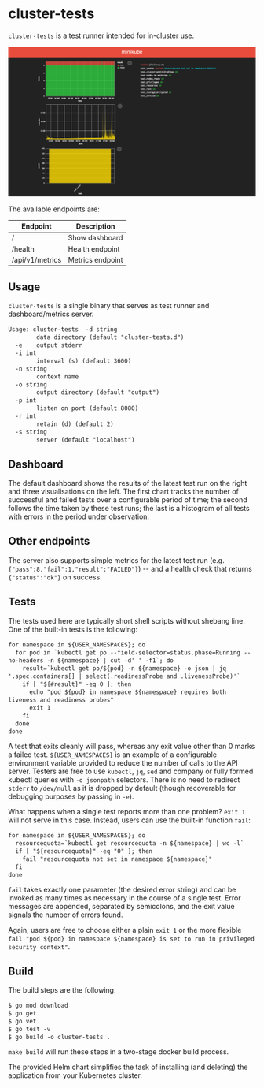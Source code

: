 cluster-tests
=============

`cluster-tests` is a test runner intended for in-cluster use.

<img src="images/cluster-tests-screenshot.png" alt="dashboard screenshot"/>

The available endpoints are:

| Endpoint        | Description      |
| --------------- | ---------------- |
| /               | Show dashboard   |
| /health         | Health endpoint  |
| /api/v1/metrics | Metrics endpoint |

Usage
-----
`cluster-tests` is a single binary that serves as test runner and dashboard/metrics server.

```
Usage: cluster-tests  -d string
        data directory (default "cluster-tests.d")
  -e    output stderr
  -i int
        interval (s) (default 3600)
  -n string
        context name
  -o string
        output directory (default "output")
  -p int
        listen on port (default 8080)
  -r int
        retain (d) (default 2)
  -s string
        server (default "localhost")
```

Dashboard
---------

The default dashboard shows the results of the latest test run on the right and three visualisations on the left. The first chart tracks the number of successful and failed tests over a configurable period of time; the second follows the time taken by these test runs; the last is a histogram of all tests with errors in the period under observation.

Other endpoints
---------------

The server also supports simple metrics for the latest test run (e.g. `{"pass":8,"fail":1,"result":"FAILED"}`) -- and a health check that returns `{"status":"ok"}` on success.

Tests
-----
The tests used here are typically short shell scripts without shebang line. One of the built-in tests is the following:

```shell
for namespace in ${USER_NAMESPACES}; do
  for pod in `kubectl get po --field-selector=status.phase=Running --no-headers -n ${namespace} | cut -d' ' -f1`; do
    result=`kubectl get po/${pod} -n ${namespace} -o json | jq '.spec.containers[] | select(.readinessProbe and .livenessProbe)'`
    if [ "${#result}" -eq 0 ]; then
      echo "pod ${pod} in namespace ${namespace} requires both liveness and readiness probes"
      exit 1
    fi
  done
done
```

A test that exits cleanly will pass, whereas any exit value other than 0 marks a failed test. `${USER_NAMESPACES}` is an example of a configurable environment variable provided to reduce the number of calls to the API server. Testers are free to use `kubectl`, `jq`, `sed` and company or fully formed kubectl queries with `-o jsonpath` selectors. There is no need to redirect `stderr` to `/dev/null` as it is dropped by default (though recoverable for debugging purposes by passing in `-e`).

What happens when a single test reports more than one problem? `exit 1` will not serve in this case. Instead, users can use the built-in function `fail`:

```shell
for namespace in ${USER_NAMESPACES}; do
  resourcequota=`kubectl get resourcequota -n ${namespace} | wc -l`
  if [ "${resourcequota}" -eq "0" ]; then
    fail "resourcequota not set in namespace ${namespace}"
  fi
done
```

`fail` takes exactly one parameter (the desired error string) and can be invoked as many times as necessary in the course of a single test. Error messages are appended, separated by semicolons, and the exit value signals the number of errors found.

Again, users are free to choose either a plain `exit 1` or the more flexible `fail "pod ${pod} in namespace ${namespace} is set to run in privileged security context"`.

Build
-----
The build steps are the following:
```
$ go mod download
$ go get
$ go vet
$ go test -v
$ go build -o cluster-tests .
```

`make build` will run these steps in a two-stage docker build process.

The provided Helm chart simplifies the task of installing (and deleting) the application from your Kubernetes cluster.

